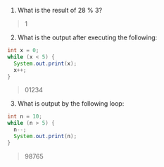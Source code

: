 1. What is the result of 28 % 3? 

> 1

2. What is the output after executing the following:

```java
int x = 0;
while (x < 5) {
  System.out.print(x);
  x++;
}
```

> 01234 

3. What is output by the following loop:

```java
int n = 10;
while (n > 5) {
  n--;
  System.out.print(n);
}
```

> 98765

